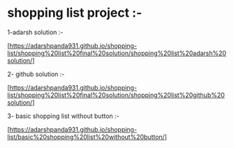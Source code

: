 # shopping list project :-

1-adarsh solution :-

[https://adarshpanda931.github.io/shopping-list/shopping%20list%20final%20solution/shopping%20list%20adarsh%20solution/]

2- github solution :-

[https://adarshpanda931.github.io/shopping-list/shopping%20list%20final%20solution/shopping%20list%20github%20solution/]

3-  basic shopping list without button :-

[https://adarshpanda931.github.io/shopping-list/basic%20shopping%20list%20without%20button/]
